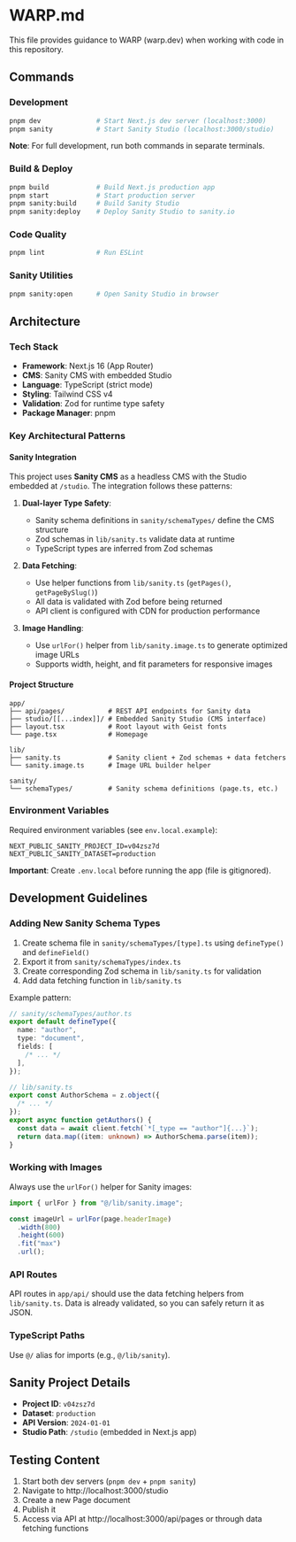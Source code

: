# WARP.md

This file provides guidance to WARP (warp.dev) when working with code in this repository.

## Commands

### Development

```bash
pnpm dev              # Start Next.js dev server (localhost:3000)
pnpm sanity           # Start Sanity Studio (localhost:3000/studio)
```

**Note**: For full development, run both commands in separate terminals.

### Build & Deploy

```bash
pnpm build            # Build Next.js production app
pnpm start            # Start production server
pnpm sanity:build     # Build Sanity Studio
pnpm sanity:deploy    # Deploy Sanity Studio to sanity.io
```

### Code Quality

```bash
pnpm lint             # Run ESLint
```

### Sanity Utilities

```bash
pnpm sanity:open      # Open Sanity Studio in browser
```

## Architecture

### Tech Stack

- **Framework**: Next.js 16 (App Router)
- **CMS**: Sanity CMS with embedded Studio
- **Language**: TypeScript (strict mode)
- **Styling**: Tailwind CSS v4
- **Validation**: Zod for runtime type safety
- **Package Manager**: pnpm

### Key Architectural Patterns

#### Sanity Integration

This project uses **Sanity CMS** as a headless CMS with the Studio embedded at `/studio`. The integration follows these patterns:

1. **Dual-layer Type Safety**:
   - Sanity schema definitions in `sanity/schemaTypes/` define the CMS structure
   - Zod schemas in `lib/sanity.ts` validate data at runtime
   - TypeScript types are inferred from Zod schemas

2. **Data Fetching**:
   - Use helper functions from `lib/sanity.ts` (`getPages()`, `getPageBySlug()`)
   - All data is validated with Zod before being returned
   - API client is configured with CDN for production performance

3. **Image Handling**:
   - Use `urlFor()` helper from `lib/sanity.image.ts` to generate optimized image URLs
   - Supports width, height, and fit parameters for responsive images

#### Project Structure

```
app/
├── api/pages/           # REST API endpoints for Sanity data
├── studio/[[...index]]/ # Embedded Sanity Studio (CMS interface)
├── layout.tsx           # Root layout with Geist fonts
└── page.tsx             # Homepage

lib/
├── sanity.ts            # Sanity client + Zod schemas + data fetchers
└── sanity.image.ts      # Image URL builder helper

sanity/
└── schemaTypes/         # Sanity schema definitions (page.ts, etc.)
```

### Environment Variables

Required environment variables (see `env.local.example`):

```
NEXT_PUBLIC_SANITY_PROJECT_ID=v04zsz7d
NEXT_PUBLIC_SANITY_DATASET=production
```

**Important**: Create `.env.local` before running the app (file is gitignored).

## Development Guidelines

### Adding New Sanity Schema Types

1. Create schema file in `sanity/schemaTypes/[type].ts` using `defineType()` and `defineField()`
2. Export it from `sanity/schemaTypes/index.ts`
3. Create corresponding Zod schema in `lib/sanity.ts` for validation
4. Add data fetching function in `lib/sanity.ts`

Example pattern:

```typescript
// sanity/schemaTypes/author.ts
export default defineType({
  name: "author",
  type: "document",
  fields: [
    /* ... */
  ],
});

// lib/sanity.ts
export const AuthorSchema = z.object({
  /* ... */
});
export async function getAuthors() {
  const data = await client.fetch(`*[_type == "author"]{...}`);
  return data.map((item: unknown) => AuthorSchema.parse(item));
}
```

### Working with Images

Always use the `urlFor()` helper for Sanity images:

```typescript
import { urlFor } from "@/lib/sanity.image";

const imageUrl = urlFor(page.headerImage)
  .width(800)
  .height(600)
  .fit("max")
  .url();
```

### API Routes

API routes in `app/api/` should use the data fetching helpers from `lib/sanity.ts`. Data is already validated, so you can safely return it as JSON.

### TypeScript Paths

Use `@/` alias for imports (e.g., `@/lib/sanity`).

## Sanity Project Details

- **Project ID**: `v04zsz7d`
- **Dataset**: `production`
- **API Version**: `2024-01-01`
- **Studio Path**: `/studio` (embedded in Next.js app)

## Testing Content

1. Start both dev servers (`pnpm dev` + `pnpm sanity`)
2. Navigate to http://localhost:3000/studio
3. Create a new Page document
4. Publish it
5. Access via API at http://localhost:3000/api/pages or through data fetching functions
